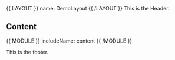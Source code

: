 {{ LAYOUT }}
name: DemoLayout
{{ /LAYOUT }}
This is the Header.

## Content
{{ MODULE }}
    includeName: content
{{ /MODULE }}

This is the footer.